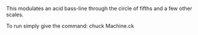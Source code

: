 This modulates an acid bass-line through the circle of fifths and a few other scales.

To run simply give the command: chuck Machine.ck
